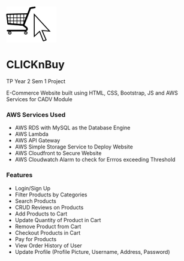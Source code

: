 ![alt-text](https://github.com/JTRYI/CLICKnBuy/blob/main/images/LogoPic.png?raw=true)
# CLICKnBuy
TP Year 2 Sem 1 Project

E-Commerce Website built using HTML, CSS, Bootstrap, JS and AWS Services for CADV Module

### AWS Services Used
  - AWS RDS with MySQL as the Database Engine
  - AWS Lambda
  - AWS API Gateway
  - AWS Simple Storage Service to Deploy Website
  - AWS Cloudfront to Secure Website
  - AWS Cloudwatch Alarm to check for Errros exceeding Threshold

### Features
  - Login/Sign Up
  - Filter Products by Categories
  - Search Products
  - CRUD Reviews on Products
  - Add Products to Cart
  - Update Quantity of Product in Cart
  - Remove Product from Cart
  - Checkout Products in Cart
  - Pay for Products
  - View Order History of User
  - Update Profile (Profile Picture, Username, Address, Password)
